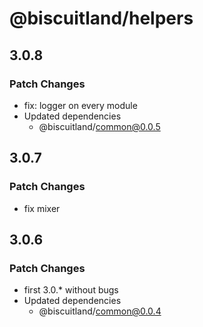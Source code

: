 # @biscuitland/helpers

## 3.0.8

### Patch Changes

- fix: logger on every module
- Updated dependencies
  - @biscuitland/common@0.0.5

## 3.0.7

### Patch Changes

- fix mixer

## 3.0.6

### Patch Changes

- first 3.0.\* without bugs
- Updated dependencies
  - @biscuitland/common@0.0.4
